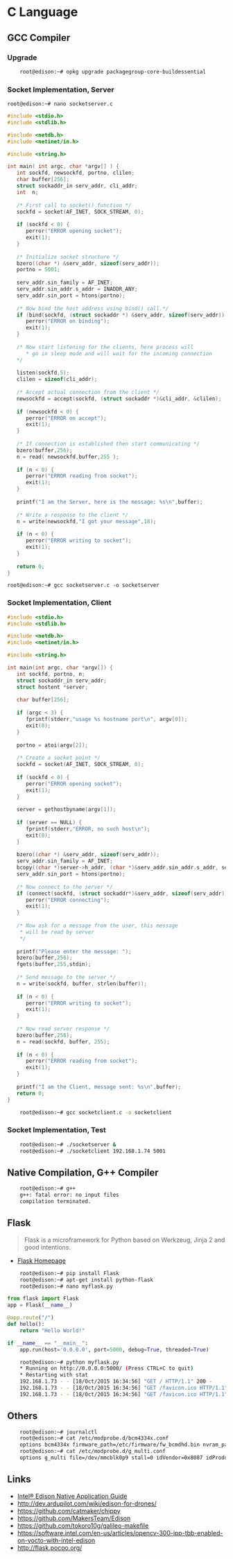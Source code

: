 C Language
==

## GCC Compiler

### Upgrade

```sh
    root@edison:~# opkg upgrade packagegroup-core-buildessential
```

### Socket Implementation, Server

    root@edison:~# nano socketserver.c

```C
#include <stdio.h>
#include <stdlib.h>

#include <netdb.h>
#include <netinet/in.h>

#include <string.h>

int main( int argc, char *argv[] ) {
   int sockfd, newsockfd, portno, clilen;
   char buffer[256];
   struct sockaddr_in serv_addr, cli_addr;
   int  n;
   
   /* First call to socket() function */
   sockfd = socket(AF_INET, SOCK_STREAM, 0);
   
   if (sockfd < 0) {
      perror("ERROR opening socket");
      exit(1);
   }
   
   /* Initialize socket structure */
   bzero((char *) &serv_addr, sizeof(serv_addr));
   portno = 5001;
   
   serv_addr.sin_family = AF_INET;
   serv_addr.sin_addr.s_addr = INADDR_ANY;
   serv_addr.sin_port = htons(portno);
   
   /* Now bind the host address using bind() call.*/
   if (bind(sockfd, (struct sockaddr *) &serv_addr, sizeof(serv_addr)) < 0) {
      perror("ERROR on binding");
      exit(1);
   }
      
   /* Now start listening for the clients, here process will
      * go in sleep mode and will wait for the incoming connection
   */
   
   listen(sockfd,5);
   clilen = sizeof(cli_addr);
   
   /* Accept actual connection from the client */
   newsockfd = accept(sockfd, (struct sockaddr *)&cli_addr, &clilen);
	
   if (newsockfd < 0) {
      perror("ERROR on accept");
      exit(1);
   }
   
   /* If connection is established then start communicating */
   bzero(buffer,256);
   n = read( newsockfd,buffer,255 );
   
   if (n < 0) {
      perror("ERROR reading from socket");
      exit(1);
   }
   
   printf("I am the Server, here is the message: %s\n",buffer);
   
   /* Write a response to the client */
   n = write(newsockfd,"I got your message",18);
   
   if (n < 0) {
      perror("ERROR writing to socket");
      exit(1);
   }
      
   return 0;
}
```
    
    root@edison:~# gcc socketserver.c -o socketserver

### Socket Implementation, Client

```C
#include <stdio.h>
#include <stdlib.h>

#include <netdb.h>
#include <netinet/in.h>

#include <string.h>

int main(int argc, char *argv[]) {
   int sockfd, portno, n;
   struct sockaddr_in serv_addr;
   struct hostent *server;
   
   char buffer[256];
   
   if (argc < 3) {
      fprintf(stderr,"usage %s hostname port\n", argv[0]);
      exit(0);
   }
	
   portno = atoi(argv[2]);
   
   /* Create a socket point */
   sockfd = socket(AF_INET, SOCK_STREAM, 0);
   
   if (sockfd < 0) {
      perror("ERROR opening socket");
      exit(1);
   }
	
   server = gethostbyname(argv[1]);
   
   if (server == NULL) {
      fprintf(stderr,"ERROR, no such host\n");
      exit(0);
   }
   
   bzero((char *) &serv_addr, sizeof(serv_addr));
   serv_addr.sin_family = AF_INET;
   bcopy((char *)server->h_addr, (char *)&serv_addr.sin_addr.s_addr, server->h_length);
   serv_addr.sin_port = htons(portno);
   
   /* Now connect to the server */
   if (connect(sockfd, (struct sockaddr*)&serv_addr, sizeof(serv_addr)) < 0) {
      perror("ERROR connecting");
      exit(1);
   }
   
   /* Now ask for a message from the user, this message
    * will be read by server
    */
	
   printf("Please enter the message: ");
   bzero(buffer,256);
   fgets(buffer,255,stdin);
   
   /* Send message to the server */
   n = write(sockfd, buffer, strlen(buffer));
   
   if (n < 0) {
      perror("ERROR writing to socket");
      exit(1);
   }
   
   /* Now read server response */
   bzero(buffer,256);
   n = read(sockfd, buffer, 255);
   
   if (n < 0) {
      perror("ERROR reading from socket");
      exit(1);
   }
	
   printf("I am the Client, message sent: %s\n",buffer);
   return 0;
}
```

```sh
    root@edison:~# gcc socketclient.c -o socketclient
```

### Socket Implementation, Test

```sh
    root@edison:~# ./socketserver &
    root@edison:~# ./socketclient 192.168.1.74 5001
```

## Native Compilation, G++ Compiler

```sh
    root@edison:~# g++
    g++: fatal error: no input files
    compilation terminated.
```

## Flask

> Flask is a microframework for Python based on Werkzeug, Jinja 2 and good intentions.

- [Flask Homepage](http://flask.pocoo.org/)

```sh
    root@edison:~# pip install Flask
    root@edison:~# apt-get install python-flask
    root@edison:~# nano myflask.py 
```

```Python
from flask import Flask
app = Flask(__name__)

@app.route("/")
def hello():
    return "Hello World!"

if __name__ == "__main__":
    app.run(host='0.0.0.0', port=5000, debug=True, threaded=True)
```

```sh
    root@edison:~# python myflask.py
    * Running on http://0.0.0.0:5000/ (Press CTRL+C to quit)
    * Restarting with stat
    192.168.1.73 - - [18/Oct/2015 16:34:56] "GET / HTTP/1.1" 200 -
    192.168.1.73 - - [18/Oct/2015 16:34:56] "GET /favicon.ico HTTP/1.1" 404 -
    192.168.1.73 - - [18/Oct/2015 16:34:56] "GET /favicon.ico HTTP/1.1" 404 -
```

## Others

```sh
    root@edison:~# journalctl 
    root@edison:~# cat /etc/modprobe.d/bcm4334x.conf 
    options bcm4334x firmware_path=/etc/firmware/fw_bcmdhd.bin nvram_path=/etc/firmware/bcmdhd.cal op_mode=4
    root@edison:~# cat /etc/modprobe.d/g_multi.conf  
    options g_multi file=/dev/mmcblk0p9 stall=0 idVendor=0x8087 idProduct=0x0A9E iProduct=Edison iManufacturer=Intel
```

## Links

- [Intel® Edison Native Application Guide](http://www.intel.com/support/edison/sb/CS-035382.htm)
- http://dev.ardupilot.com/wiki/edison-for-drones/
- https://github.com/catmaker/chippy
- https://github.com/MakersTeam/Edison
- https://github.com/tokoro10g/galileo-makefile
- https://software.intel.com/en-us/articles/opencv-300-ipp-tbb-enabled-on-yocto-with-intel-edison
- http://flask.pocoo.org/

